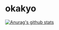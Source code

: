 # okakyo
[![Anurag's github stats](https://github-readme-stats.vercel.app/api?username=okakyo)](https://github.com/anuraghazra/github-readme-stats)
